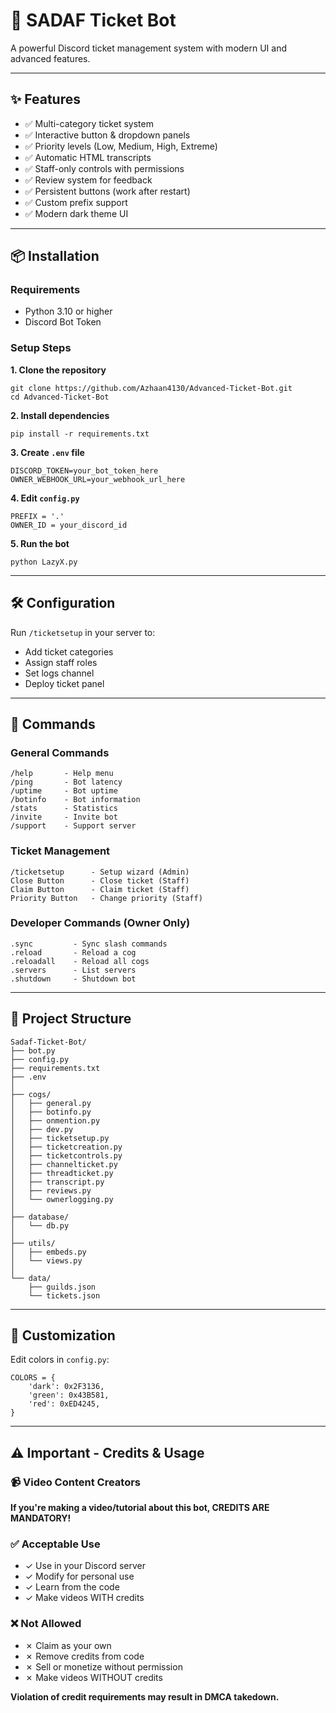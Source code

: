 # 🎫 SADAF Ticket Bot

A powerful Discord ticket management system with modern UI and advanced features.

---

## ✨ Features

- ✅ Multi-category ticket system
- ✅ Interactive button & dropdown panels
- ✅ Priority levels (Low, Medium, High, Extreme)
- ✅ Automatic HTML transcripts
- ✅ Staff-only controls with permissions
- ✅ Review system for feedback
- ✅ Persistent buttons (work after restart)
- ✅ Custom prefix support
- ✅ Modern dark theme UI

---

## 📦 Installation

### Requirements
- Python 3.10 or higher
- Discord Bot Token

### Setup Steps

**1. Clone the repository**
```
git clone https://github.com/Azhaan4130/Advanced-Ticket-Bot.git
cd Advanced-Ticket-Bot
```

**2. Install dependencies**
```
pip install -r requirements.txt
```

**3. Create `.env` file**
```
DISCORD_TOKEN=your_bot_token_here
OWNER_WEBHOOK_URL=your_webhook_url_here
```

**4. Edit `config.py`**
```
PREFIX = '.'
OWNER_ID = your_discord_id
```

**5. Run the bot**
```
python LazyX.py
```

---

## 🛠️ Configuration

Run `/ticketsetup` in your server to:
- Add ticket categories
- Assign staff roles
- Set logs channel
- Deploy ticket panel

---

## 📝 Commands

### General Commands
```
/help       - Help menu
/ping       - Bot latency
/uptime     - Bot uptime
/botinfo    - Bot information
/stats      - Statistics
/invite     - Invite bot
/support    - Support server
```

### Ticket Management
```
/ticketsetup      - Setup wizard (Admin)
Close Button      - Close ticket (Staff)
Claim Button      - Claim ticket (Staff)
Priority Button   - Change priority (Staff)
```

### Developer Commands (Owner Only)
```
.sync         - Sync slash commands
.reload       - Reload a cog
.reloadall    - Reload all cogs
.servers      - List servers
.shutdown     - Shutdown bot
```

---

## 📁 Project Structure

```
Sadaf-Ticket-Bot/
├── bot.py
├── config.py
├── requirements.txt
├── .env
│
├── cogs/
│   ├── general.py
│   ├── botinfo.py
│   ├── onmention.py
│   ├── dev.py
│   ├── ticketsetup.py
│   ├── ticketcreation.py
│   ├── ticketcontrols.py
│   ├── channelticket.py
│   ├── threadticket.py
│   ├── transcript.py
│   ├── reviews.py
│   └── ownerlogging.py
│
├── database/
│   └── db.py
│
├── utils/
│   ├── embeds.py
│   └── views.py
│
└── data/
    ├── guilds.json
    └── tickets.json
```

---

## 🎨 Customization

Edit colors in `config.py`:
```
COLORS = {
    'dark': 0x2F3136,
    'green': 0x43B581,
    'red': 0xED4245,
}
```

---

## ⚠️ Important - Credits & Usage

### 📹 Video Content Creators

**If you're making a video/tutorial about this bot, CREDITS ARE MANDATORY!**

### ✅ Acceptable Use
- ✓ Use in your Discord server
- ✓ Modify for personal use
- ✓ Learn from the code
- ✓ Make videos WITH credits

### ❌ Not Allowed
- ✗ Claim as your own
- ✗ Remove credits from code
- ✗ Sell or monetize without permission
- ✗ Make videos WITHOUT credits

**Violation of credit requirements may result in DMCA takedown.**

